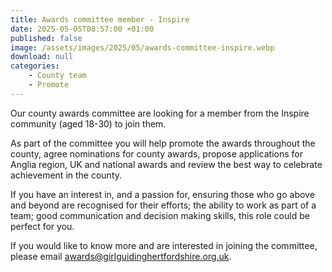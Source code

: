 ```yaml
---
title: Awards committee member - Inspire
date: 2025-05-05T08:57:00 +01:00
published: false
image: /assets/images/2025/05/awards-committee-inspire.webp
download: null
categories: 
    - County team
    - Promote
---
```

Our county awards committee are looking for a member from the Inspire community (aged 18-30) to join them.

As part of the committee you will help promote the awards throughout the county, agree nominations for county awards, propose applications for Anglia region, UK and national awards and review the best way to celebrate achievement in the county.

If you have an interest in, and a passion for, ensuring those who go above and beyond are recognised for their efforts; the ability to work as part of a team; good communication and decision making skills, this role could be perfect for you.

If you would like to know more and are interested in joining the committee, please email <awards@girlguidinghertfordshire.org.uk>.
